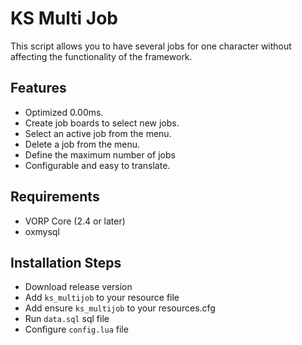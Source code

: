 # KS Multi Job

This script allows you to have several jobs for one character without affecting the functionality of the framework.


## Features

- Optimized 0.00ms.
- Create job boards to select new jobs.
- Select an active job from the menu.
- Delete a job from the menu.
- Define the maximum number of jobs
- Configurable and easy to translate.


## Requirements

- VORP Core (2.4 or later)
- oxmysql


## Installation Steps

- Download release version 
- Add `ks_multijob` to your resource file
- Add ensure `ks_multijob` to your resources.cfg
- Run `data.sql` sql file
- Configure `config.lua` file
